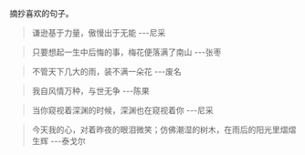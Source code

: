 摘抄喜欢的句子。
> 谦逊基于力量，傲慢出于无能 ---尼采

> 只要想起一生中后悔的事，梅花便落满了南山 ---张枣

> 不管天下几大的雨，装不满一朵花 ---废名

> 我自风情万种，与世无争 ---陈果

> 当你窥视着深渊的时候，深渊也在窥视着你 ---尼采

> 今天我的心，对着昨夜的眼泪微笑；仿佛潮湿的树木，在雨后的阳光里熠熠生辉 ---泰戈尔
